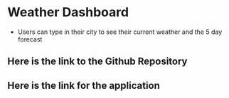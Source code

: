 # Weather Dashboard
- Users can type in their city to see their current weather and the 5 day forecast

##  Here is the link to the Github Repository


##  Here is the link for the application

